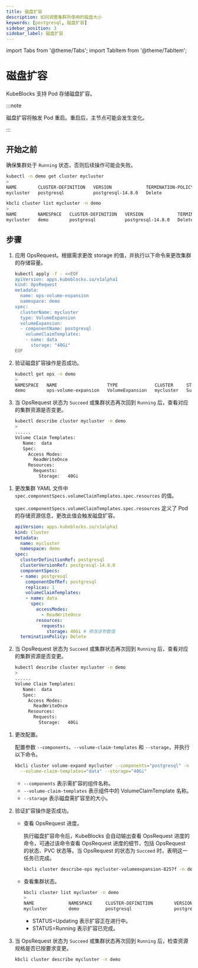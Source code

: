 ```yaml
---
title: 磁盘扩容
description: 如何调整集群所使用的磁盘大小
keywords: [postgresql, 磁盘扩容]
sidebar_position: 3
sidebar_label: 磁盘扩容
---
```


import Tabs from '@theme/Tabs';
import TabItem from '@theme/TabItem';

# 磁盘扩容

KubeBlocks 支持 Pod 存储磁盘扩容。

:::note

磁盘扩容将触发 Pod 重启。重启后，主节点可能会发生变化。

:::

## 开始之前

确保集群处于 `Running` 状态，否则后续操作可能会失败。

<Tabs>

<TabItem value="kubectl" label="kubectl" default>

```bash
kubectl -n demo get cluster mycluster
>
NAME        CLUSTER-DEFINITION   VERSION             TERMINATION-POLICY   STATUS    AGE
mycluster   postgresql           postgresql-14.8.0   Delete               Running   29m
```

</TabItem>

<TabItem value="kbcli" label="kbcli">

```bash
kbcli cluster list mycluster -n demo
>
NAME        NAMESPACE   CLUSTER-DEFINITION   VERSION             TERMINATION-POLICY   STATUS    CREATED-TIME
mycluster   demo        postgresql           postgresql-14.8.0   Delete               Running   Sep 28,2024 16:47 UTC+0800
```

</TabItem>

</Tabs>

## 步骤

<Tabs>

<TabItem value="OpsRequest" label="OpsRequest" default>

1. 应用 OpsRequest。根据需求更改 storage 的值，并执行以下命令来更改集群的存储容量。

   ```bash
   kubectl apply -f - <<EOF
   apiVersion: apps.kubeblocks.io/v1alpha1
   kind: OpsRequest
   metadata:
     name: ops-volume-expansion
     namespace: demo
   spec:
     clusterName: mycluster
     type: VolumeExpansion
     volumeExpansion:
     - componentName: postgresql
       volumeClaimTemplates:
       - name: data
         storage: "40Gi"
   EOF
   ```

2. 验证磁盘扩容操作是否成功。

   ```bash
   kubectl get ops -n demo
   >
   NAMESPACE   NAME                   TYPE              CLUSTER     STATUS    PROGRESS   AGE
   demo        ops-volume-expansion   VolumeExpansion   mycluster   Succeed   3/3        6m
   ```

3. 当 OpsRequest 状态为 `Succeed` 或集群状态再次回到 `Running` 后，查看对应的集群资源是否变更。

   ```bash
   kubectl describe cluster mycluster -n demo
   >
   ......
   Volume Claim Templates:
      Name:  data
      Spec:
        Access Modes:
          ReadWriteOnce
        Resources:
          Requests:
            Storage:   40Gi
   ```

</TabItem>

<TabItem value="编辑集群 YAML 文件" label="编辑集群 YAML 文件">

1. 更改集群 YAML 文件中 `spec.componentSpecs.volumeClaimTemplates.spec.resources` 的值。

   `spec.componentSpecs.volumeClaimTemplates.spec.resources` 定义了 Pod 的存储资源信息，更改此值会触发磁盘扩容。

   ```yaml
   apiVersion: apps.kubeblocks.io/v1alpha1
   kind: Cluster
   metadata:
     name: mycluster
     namespace: demo
   spec:
     clusterDefinitionRef: postgresql
     clusterVersionRef: postgresql-14.8.0
     componentSpecs:
     - name: postgresql
       componentDefRef: postgresql
       replicas: 1
       volumeClaimTemplates:
       - name: data
         spec:
           accessModes:
             - ReadWriteOnce
           resources:
             requests:
               storage: 40Gi # 修改该参数值
     terminationPolicy: Delete
   ```

2. 当 OpsRequest 状态为 `Succeed` 或集群状态再次回到 `Running` 后，查看对应的集群资源是否变更。

   ```bash
   kubectl describe cluster mycluster -n demo
   >
   ......
   Volume Claim Templates:
      Name:  data
      Spec:
        Access Modes:
          ReadWriteOnce
        Resources:
          Requests:
            Storage:   40Gi
   ```

</TabItem>

<TabItem value="kbcli" label="kbcli">

1. 更改配置。

    配置参数 `--components`、`--volume-claim-templates` 和 `--storage`，并执行以下命令。

    ```bash
    kbcli cluster volume-expand mycluster --components="postgresql" -n demo \
      --volume-claim-templates="data" --storage="40Gi"
    ```

    - `--components` 表示需扩容的组件名称。
    - `--volume-claim-templates` 表示组件中的 VolumeClaimTemplate 名称。
    - `--storage` 表示磁盘需扩容至的大小。

2. 验证扩容操作是否成功。

    - 查看 OpsRequest 进度。

       执行磁盘扩容命令后，KubeBlocks 会自动输出查看 OpsRequest 进度的命令，可通过该命令查看 OpsRequest 进度的细节，包括 OpsRequest 的状态、PVC 状态等。当 OpsRequest 的状态为 `Succeed` 时，表明这一任务已完成。

       ```bash
       kbcli cluster describe-ops mycluster-volumeexpansion-8257f -n demo
       ```

    - 查看集群状态。

       ```bash
       kbcli cluster list mycluster -n demo
       >
       NAME             NAMESPACE     CLUSTER-DEFINITION        VERSION                  TERMINATION-POLICY        STATUS          CREATED-TIME
       mycluster        demo          postgresql                postgresql-14.8.0        Delete                    Updating        Sep 28,2024 16:47 UTC+0800
       ```

       * STATUS=Updating 表示扩容正在进行中。
       * STATUS=Running 表示扩容已完成。

3. 当 OpsRequest 状态为 `Succeed` 或集群状态再次回到 `Running` 后，检查资源规格是否已按要求变更。

    ```bash
    kbcli cluster describe mycluster -n demo
    ```

</TabItem>

</Tabs>
